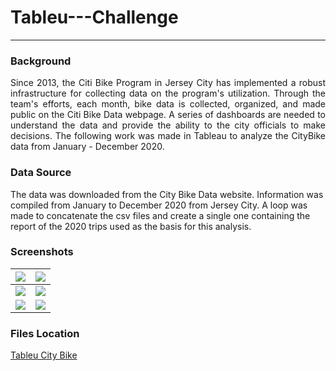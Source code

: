<h1>Tableu---Challenge</h1>
<hr>
<h3>Background</h3>
<p align = 'justify'>Since 2013, the Citi Bike Program in Jersey City has implemented a robust infrastructure for collecting data on the program's utilization. Through the team's efforts, each month, bike data is collected, organized, and made public on the Citi Bike Data webpage. A series of dashboards are needed to understand the data and provide the ability to the city officials to make decisions. The following work was made in Tableau to analyze the CityBike data from January - December 2020.
<br>
<h3>Data Source</h3>
The data was downloaded from the City Bike Data website. Information was compiled from January to December 2020 from Jersey City. A loop was made to concatenate the csv files and create a single one containing the report of the 2020 trips used as the basis for this analysis.
<br>
<h3>Screenshots</h3>
<table>
  <thead>
    <tr>
      <th><img src = "https://github.com/Karla-Flores/Tableu---Challenge/blob/main/Screenshots/Screen%20Shot%202021-08-30%20at%2011.00.12%20PM.png"></th>
      <th><img src = "https://github.com/Karla-Flores/Tableu---Challenge/blob/main/Screenshots/Screen%20Shot%202021-08-30%20at%2011.00.24%20PM.png"></th>
    </tr>
   </thead>
   <tbody>
     <tr>
       <td><img src = "https://github.com/Karla-Flores/Tableu---Challenge/blob/main/Screenshots/Screen%20Shot%202021-08-30%20at%2011.00.33%20PM.png"></td>
       <td><img src = "https://github.com/Karla-Flores/Tableu---Challenge/blob/main/Screenshots/Screen%20Shot%202021-08-30%20at%2011.00.44%20PM.png"></td>
     </tr>
     <tr>
       <td><img src = "https://github.com/Karla-Flores/Tableu---Challenge/blob/main/Screenshots/Screen%20Shot%202021-08-30%20at%2011.00.56%20PM.png"></td>
       <td><img src = "https://github.com/Karla-Flores/Tableu---Challenge/blob/main/Screenshots/Screen%20Shot%202021-08-30%20at%2011.01.10%20PM.png"></td>
     </tr>

  </tbody>
</table>
<h3>Files Location</h3>
<a href = "https://public.tableau.com/app/profile/karla.flores6109/viz/Citibike_16296895192890/CityBikeAnalysis?publish=yes">Tableu City Bike</a>
